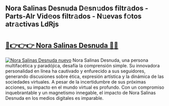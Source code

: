 ## Nora Salinas Desnuda D𝚎sn𝚞dos filtr𝚊dos - Parts-Alr Vid𝚎os filtr𝚊dos - N𝚞evas f𝚘tos atr𝚊ctivas LdRjs

# <h2><a href="http://mb9xln.tromn.icu/?c=Nora+Salinas+Desnuda">🔗👉👉👉 Nora Salinas Desnuda 🔗🔗</a></h2>

[![Nora Salinas Desnuda nuevo](https://i.imgur.com/pEAQMta.gif)](http://mb9xln.tromn.icu/?c=Nora+Salinas+Desnuda)
Nora Salinas Desnuda, una persona multifacética y paradójica, desafía la comprensión simple. Su innovadora personalidad en línea ha cautivado y enfurecido a sus seguidores, generando discusiones sobre ética, expresión artística y la dinámica de las sociedades virtuales. A pesar de la incertidumbre de sus próximas acciones, su impacto en el mundo virtual es profundo. Con un compromiso inquebrantable y un magnetismo innegable, el impacto de Nora Salinas Desnuda en los medios digitales es imparable.
